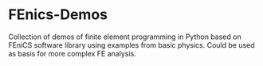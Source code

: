 # FEnics-Demos



Collection of demos of finite element programming in Python based on FEniCS software library using examples from basic physics.
Could be used as basis for more complex FE analysis.
